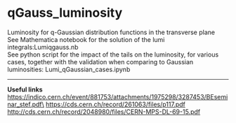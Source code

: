 # qGauss_luminosity
Luminosity for q-Gaussian distribution functions in the transverse plane\
See Mathematica notebook for the solution of the lumi integrals:Lumiqgauss.nb\
See python script for the impact of the tails on the luminosity, for various cases, together with the validation when comparing to Gaussian luminosities: Lumi_qGaussian_cases.ipynb
***
**Useful links**\
https://indico.cern.ch/event/881753/attachments/1975298/3287453/BEseminar_stef.pdf\
https://cds.cern.ch/record/261063/files/p117.pdf \
http://cds.cern.ch/record/2048980/files/CERN-MPS-DL-69-15.pdf


